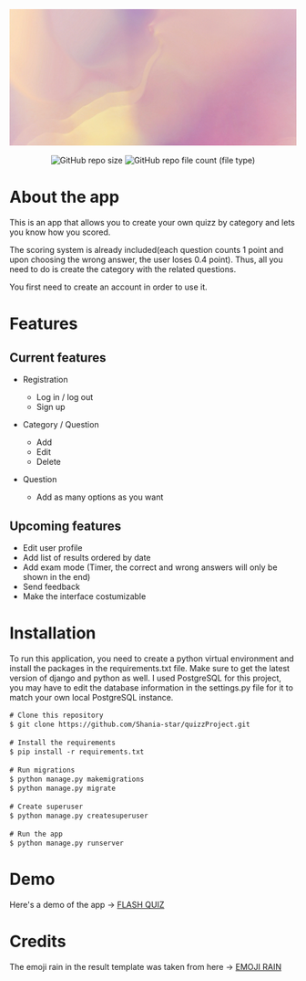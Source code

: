 ![Markdown logo](base/static/images/logoV1.gif)

<div align="center">
 
![GitHub repo size](https://img.shields.io/github/repo-size/Shania-star/quizzProject?color=9cf)
![GitHub repo file count (file type)](https://img.shields.io/github/directory-file-count/Shania-star/quizzProject?color=blueviolet)
 
</div>

# About the app
This is an app that allows you to create your own quizz by category and lets you know how you scored. 

The scoring system is already included(each question counts 1 point and upon choosing the wrong answer, the user loses 0.4 point). Thus, all you need to do is create the category with the related questions.

You first need to create an account in order to use it.

# Features
## **Current features**
* Registration
  * Log in / log out
  * Sign up

* Category / Question
  * Add
  * Edit 
  * Delete

* Question 
  * Add as many options as you want

## **Upcoming features**
* Edit user profile
* Add list of results ordered by date
* Add exam mode (Timer, the correct and wrong answers will only be shown in the end)
* Send feedback
* Make the interface costumizable

# Installation
To run this application, you need to create a python virtual environment and install the packages in the requirements.txt file.
Make sure to get the latest version of django and python as well.
I used PostgreSQL for this project, you may have to edit the database information in the settings.py file for it to match your own local PostgreSQL instance.
```
# Clone this repository
$ git clone https://github.com/Shania-star/quizzProject.git

# Install the requirements
$ pip install -r requirements.txt

# Run migrations
$ python manage.py makemigrations
$ python manage.py migrate

# Create superuser
$ python manage.py createsuperuser

# Run the app
$ python manage.py runserver

``` 
# Demo

Here's a demo of the app -> [FLASH QUIZ](https://drive.google.com/file/d/1sm-bjXCt6Dq8JzSdBZPivUMGzC7qVeOO/view?usp=sharing)

# Credits
The emoji rain in the result template was taken from here -> [EMOJI RAIN](https://codepen.io/robertheiser/pen/NXrqXa)

